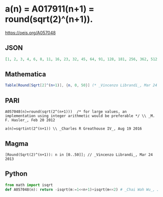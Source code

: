 # a\(n\) \= A017911\(n\+1\) \= round\(sqrt\(2\)^\(n\+1\)\)\.
https://oeis.org/A057048
## JSON
```JSON
[1, 2, 3, 4, 6, 8, 11, 16, 23, 32, 45, 64, 91, 128, 181, 256, 362, 512, 724, 1024, 1448, 2048, 2896, 4096, 5793, 8192, 11585, 16384, 23170, 32768, 46341, 65536, 92682, 131072, 185364, 262144, 370728, 524288, 741455, 1048576]
```
## Mathematica
```Mathematica
Table[Round[Sqrt[2]^(n+1)], {n, 0, 50}] (* _Vincenzo Librandi_, Mar 24 2013 *)
```
## PARI
```PARI
A057048(n)=round(sqrt(2^(n+1)))  /* for large values, an implementation using integer arithmetic would be preferable */ \\ _M. F. Hasler_, Feb 20 2012
```
```PARI
a(n)=sqrtint(2^(n+1)) \\ _Charles R Greathouse IV_, Aug 19 2016
```
## Magma
```Magma
[Round(Sqrt(2)^(n+1)): n in [0..50]]; // _Vincenzo Librandi_, Mar 24 2013
```
## Python
```Python
from math import isqrt
def A057048(n): return -isqrt(m:=1<<n+1)+isqrt(m<<2) # _Chai Wah Wu_, Jun 18 2024
```
